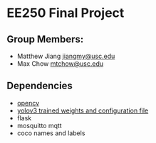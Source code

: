 # EE250 Final Project

## Group Members:
- Matthew Jiang <jiangmy@usc.edu>
- Max Chow <mtchow@usc.edu>

## Dependencies
- [opencv](https://opencv.org/)
- [yolov3 trained weights and configuration file](https://pjreddie.com/darknet/yolo/)
- flask
- mosquitto mqtt
- coco names and labels
